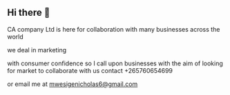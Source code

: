 ## Hi there 👋

CA company Ltd is here for collaboration with many businesses across the world 

we deal in marketing 

with consumer confidence 
 so I call upon businesses with the aim of looking for market 
to collaborate with us 
contact +265760654699

or email me at mwesigenicholas6@gmail.com 
